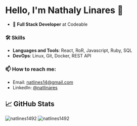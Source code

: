 # Hello, I'm Nathaly Linares 👋

- 🌱 **Full Stack Developer** at Codeable

### 🛠️ Skills 
- **Languages and Tools**:  React, RoR, Javascript, Ruby, SQL
- **DevOps**:   Linux, Git, Docker, REST API

<!--
### 🌱 My latest projects
- [maximousblk/probot-nextjs-starter](https://github.com/maximousblk/probot-nextjs-starter) - Starter template to build GitHub Apps with Probot and NextJS.
- [maximousblk/gh-fire](https://github.com/maximousblk/gh-fire) - 🔥 Save Your Code in an Emergency
- [maximousblk/wave](https://github.com/maximousblk/wave) - Vanity Arweave Wallet Generator
- [maximousblk/dotfiles](https://github.com/maximousblk/dotfiles) - My dotfiles
- [maximousblk/status](https://github.com/maximousblk/status) - 📈 Uptime monitor and status page for Maximous Black, powered by @upptime
-->
### 📫 How to reach me:

- Email: [natlines14@gmail.com](mailto:natlines14@gmail.com)
- LinkedIn: [@natlinares](https://www.linkedin.com/in/natlinares/)

## &#x1f4c8; GitHub Stats

<img src="https://github-readme-stats.vercel.app/api/top-langs/?username=natlines1492&layout=compact" alt="natlines1492" />
<img src="https://github-readme-stats.vercel.app/api?username=natlines1492&count_private=trues&show_icons=true&hide=contribs,prs" alt="natlines1492" />
